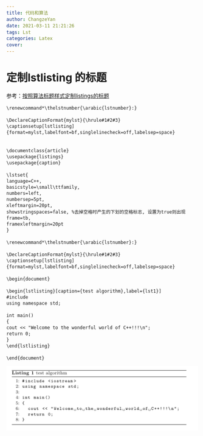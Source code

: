 ```yaml
---
title: 代码和算法
author: ChangzeYan
date: 2021-03-11 21:21:26
tags: Lst
categories: Latex
cover:
---
```


# 定制lstlisting 的标题

参考：[按照算法标题样式定制listings的标题](https://www.latexstudio.net/archives/625.html)

```
\renewcommand*\thelstnumber{\arabic{lstnumber}:}

\DeclareCaptionFormat{mylst}{\hrule#1#2#3}
\captionsetup[lstlisting]{format=mylst,labelfont=bf,singlelinecheck=off,labelsep=space}


\documentclass{article}
\usepackage{listings}
\usepackage{caption}

\lstset{
language=C++,
basicstyle=\small\ttfamily,
numbers=left,
numbersep=5pt,
xleftmargin=20pt,
showstringspaces=false, %去掉空格时产生的下划的空格标志, 设置为true则出现
frame=tb,
framexleftmargin=20pt
}

\renewcommand*\thelstnumber{\arabic{lstnumber}:}

\DeclareCaptionFormat{mylst}{\hrule#1#2#3}
\captionsetup[lstlisting]{format=mylst,labelfont=bf,singlelinecheck=off,labelsep=space}

\begin{document}

\begin{lstlisting}[caption={test algorithm},label={lst1}]
#include
using namespace std;

int main()
{
cout << "Welcome to the wonderful world of C++!!!\n";
return 0;
}
\end{lstlisting}

\end{document}
```

![hithesis生成的样式-本部硕士中期](https://github.com/ChangzeYan/ChangzeYan.github.io/raw/hexo/source/pic/latex-lst.png)